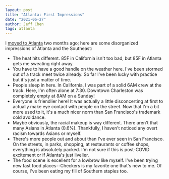 ```yaml
---
layout: post
title: "Atlanta: First Impressions"
date: "2021-06-27"
author: Jeff Chen
tags: atlanta
---
```


I [moved to Atlanta](https://jeffchen.dev/posts/Why-Atlanta/) two months ago; here are some disorganized impressions of Atlanta and the Southeast:

<!-- excerpt -->

- The heat hits different. 85F in California isn't too bad, but 85F in Atlanta gets me sweating right away.
- You have to have a good handle on the weather here. I've been stormed out of a track meet twice already. So far I've been lucky with practice but it's just a matter of time.
- People sleep in here. In California, I was part of a solid 6AM crew at the track. Here, I'm often alone at 7:30. Downtown Charleston was completely empty at 8AM on a Sunday!
- Everyone is friendlier here! It was actually a little disconcerting at first to actually make eye contact with people on the street. Now that I'm a bit more used to it, it's a much nicer norm than San Francisco's trademark cold avoidance.
- Maybe obviously, the racial makeup is way different. There aren't that many Asians in Atlanta (0.6%). Thankfully, I haven't noticed any overt racism towards Asians or myself.
- There's more people out and about than I've ever seen in San Francisco. On the streets, in parks, shopping, at restaurants or coffee shops, everything is absolutely packed. I'm not sure if this is post-COVID excitement or if Atlanta's just livelier.
- The food scene is excellent for a lowbrow like myself. I've been trying new fast food places--Checkers is my favorite one that's new to me. Of course, I've been eating my fill of Southern staples too.
